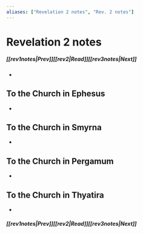 ```yaml
---
aliases: ["Revelation 2 notes", "Rev. 2 notes"]
---
```

# Revelation 2 notes
##### <span class=arrow-left></span>[[rev1notes|Prev]]<span class=navigation-separator></span>[[rev2|Read]]<span class=navigation-separator></span>[[rev3notes|Next]]<span class=arrow-right></span>
- 
## To the Church in Ephesus
- 
## To the Church in Smyrna
- 
## To the Church in Pergamum
- 
## To the Church in Thyatira
- 
##### <span class=arrow-left></span>[[rev1notes|Prev]]<span class=navigation-separator></span>[[rev2|Read]]<span class=navigation-separator></span>[[rev3notes|Next]]<span class=arrow-right></span>